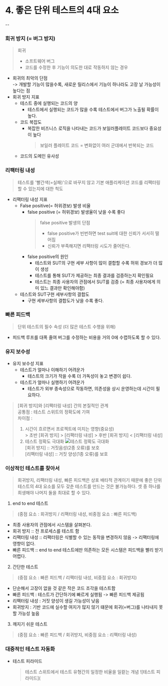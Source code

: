 # 4. 좋은 단위 테스트의 4대 요소
--
### 회귀 방지 (= 버그 방지)
> 회귀
> * 소프트웨어 버그 </br>
> * 코드를 수정한 후 기능이 의도한 대로 작동하지 않는 경우 </br>
* 회귀의 최악의 단점</br>
  -> 개발할 기능이 많을수록, 새로운 릴리스에서 기능이 하나라도 고장 날 가능성이 높다는 점</br>
* 회귀 방지 지표 
  * 테스트 중에 실행되는 코드의 양
    * 테스트에서 실행되는 코드가 많을 수록 테스트에서 버그가 노출될 확률이 높다.
  * 코드 복잡도
    * 복잡한 비즈니스 로직을 나타내는 코드가 보일러플레이트 코드보다 중요성이 높다
      > 보일러 플레이트 코드 = 변화없이 여러 군데에서 반복되는 코드
  * 코드의 도메인 유사성  

### 리팩터링 내성
> 테스트를 '빨간색(=실패)'으로 바꾸지 않고 기본 애플리케이션 코드를 리팩터링할 수 있는지에 대한 척도
* 리팩터링 내성 지표 
  * False positive(= 허위경보) 발생 비율
    * false positive (= 허위경보) 발생율이 낮을 수록 좋다
      > false positive 발생의 단점</br>
      > * false positive가 빈번하면 test suit에 대한 신뢰가 서서히 떨어짐
      > * 신뢰가 부족해지면 리팩터링 시도가 줄어든다.
    * false positive의 원인
      * 테스트와 SUT의 구현 세부 사항이 많이 결합할 수록 허위 경보가 더 많이 생성
      * 테스트를 통해 SUT가 제공하는 최종 결과를 검증하는지 확인필요
      * 테스트는 최종 사용자의 관점에서 SUT를 검증 (= 최종 사용자에게 의미 있느 결과만 확인해야함)
  * 테스트와 SUT구현 세부사항의 결합도
    * 구현 세부사항의 결합도가 낮을 수록 좋다.  
 
### 빠른 피드백
> 단위 테스트의 필수 속성 (더 많은 테스트 수행을 위해)
* 피드백 루프를 대폭 줄여 버그를 수정하는 비용을 거의 0에 수렵하도록 할 수 있다.

### 유지 보수성
* 유지 보수성 지표
  * 테스트가 얼마나 이해하기 어려운가
    * 테스트의 크기가 작을 수록 더 가독성이 놓고 변경이 쉽다. 
  * 테스트가 얼마나 실행하기 어려운가 
    * 테스트가 외부 종속성으로 작동하면, 의존성을 상시 운영하는데 시간이 필요하다. 


> [회귀 방지]와 [리팩터링 내성] 간의 본질적인 관계</br>
  > 공통점 : 테스트 스위트의 정확도에 기여 </br>
  > 차이점 : 
  > 1. 시간이 흐르면서 프로젝트에 미치는 영향(중요성)</br>
    > 초반 [회귀 방지] > [리팩터링 내성]
    > 후반 [회귀 방지] < [리팩터링 내성]
  > 2. 테스트 정확도 극대화
  > ![테스트 정확도 극대화](https://velog.velcdn.com/images%2Fmabr2845%2Fpost%2Fc97d351b-7023-4124-8c9d-f3aad3ff78d1%2Fimage.png)</br>
  > [회귀 방지] :: 거짓음성(2종 오류)를 보호</br>
  > [리팩터링 내성] :: 거짓 양성(1종 오류)를 보호</br>

### 이상적인 테스트를 찾아서
> 회귀방지, 리팩터링 내성, 빠른 피드백은 상포 배타적 관계이기 때문에 좋은 단위 테스트의 4대 요소를 모두 갖춘 테스트를 만드는 것은 불가능하다.
> 셋 중 하나를 희생해야 나머지 둘을 최대로 할 수 있다.
1. end to end 테스트 
  > (중점 요소 : 회귀방지 / 리팩터링 내성, 비중점 요소 : 빠른 피드백)
  * 최종 사용자의 관점에서 시스템을 살펴본다. 
  * 회귀 방지 :: 전 프로세스를 테스트 함
  * 리팩터링 내성 :: 리팩터링은 식별할 수 있는 동작을 변경하지 않음 -> 리팩터링에 영향이 없다.
  * 빠른 피드백 :: end to end 테스트에만 의존하는 모든 시스템은 피드백을 빨리 받기 어렵다.
  
2. 간단한 테스트
  > (중점 요소 : 빠른 피드백 / 리팩터링 내성, 비중점 요소 : 회귀방지)
  * 단순해서 고장이 없을 것 같은 작은 코드 조각을 테스트함
  * 빠른 피드백 : 테스트가 간단하기에 빠르게 실행됨 -> 빠른 피드백 제공됨
  * 리팩터링 내성 : 거짓 양성이 생길 가능성이 낮음
  * 회귀방지 : 기반 코드에 실수할 여지가 많지 않기 떄문에 회귀(=버그)를 나타내지 못할 가능성 높음

3. 깨지기 쉬운 테스트
  > (중점 요소 : 빠른 피드백 / 회귀방지, 비중점 요소 : 리팩터링 내성)

### 대중적인 테스트 자동화
* 테스트 피라미드
  > 테스트 스위트에서 테스트 유형간의 일정한 비율을 일컽는 개념
  > ![테스트 피라미드](
